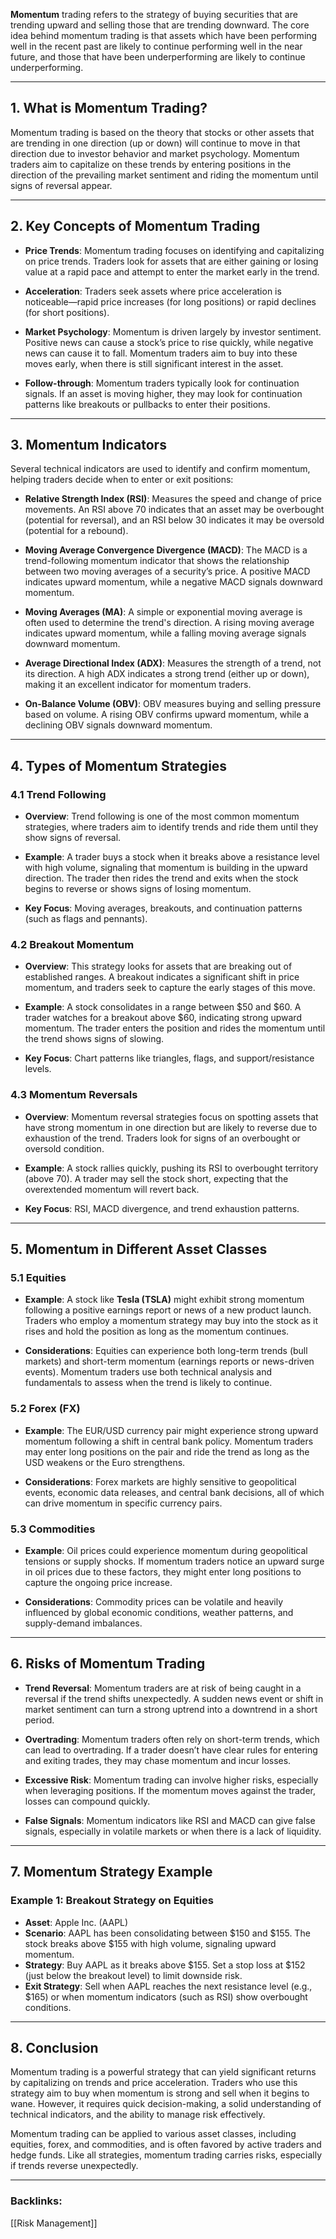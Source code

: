 **Momentum** trading refers to the strategy of buying securities that are trending upward and selling those that are trending downward. The core idea behind momentum trading is that assets which have been performing well in the recent past are likely to continue performing well in the near future, and those that have been underperforming are likely to continue underperforming.

---

## 1. **What is Momentum Trading?**

Momentum trading is based on the theory that stocks or other assets that are trending in one direction (up or down) will continue to move in that direction due to investor behavior and market psychology. Momentum traders aim to capitalize on these trends by entering positions in the direction of the prevailing market sentiment and riding the momentum until signs of reversal appear.

---

## 2. **Key Concepts of Momentum Trading**

- **Price Trends**: Momentum trading focuses on identifying and capitalizing on price trends. Traders look for assets that are either gaining or losing value at a rapid pace and attempt to enter the market early in the trend.
  
- **Acceleration**: Traders seek assets where price acceleration is noticeable—rapid price increases (for long positions) or rapid declines (for short positions).
  
- **Market Psychology**: Momentum is driven largely by investor sentiment. Positive news can cause a stock’s price to rise quickly, while negative news can cause it to fall. Momentum traders aim to buy into these moves early, when there is still significant interest in the asset.

- **Follow-through**: Momentum traders typically look for continuation signals. If an asset is moving higher, they may look for continuation patterns like breakouts or pullbacks to enter their positions.

---

## 3. **Momentum Indicators**

Several technical indicators are used to identify and confirm momentum, helping traders decide when to enter or exit positions:

- **Relative Strength Index (RSI)**: Measures the speed and change of price movements. An RSI above 70 indicates that an asset may be overbought (potential for reversal), and an RSI below 30 indicates it may be oversold (potential for a rebound).
  
- **Moving Average Convergence Divergence (MACD)**: The MACD is a trend-following momentum indicator that shows the relationship between two moving averages of a security’s price. A positive MACD indicates upward momentum, while a negative MACD signals downward momentum.
  
- **Moving Averages (MA)**: A simple or exponential moving average is often used to determine the trend's direction. A rising moving average indicates upward momentum, while a falling moving average signals downward momentum.
  
- **Average Directional Index (ADX)**: Measures the strength of a trend, not its direction. A high ADX indicates a strong trend (either up or down), making it an excellent indicator for momentum traders.

- **On-Balance Volume (OBV)**: OBV measures buying and selling pressure based on volume. A rising OBV confirms upward momentum, while a declining OBV signals downward momentum.

---

## 4. **Types of Momentum Strategies**

### 4.1 **Trend Following**

- **Overview**: Trend following is one of the most common momentum strategies, where traders aim to identify trends and ride them until they show signs of reversal.
  
- **Example**: A trader buys a stock when it breaks above a resistance level with high volume, signaling that momentum is building in the upward direction. The trader then rides the trend and exits when the stock begins to reverse or shows signs of losing momentum.
  
- **Key Focus**: Moving averages, breakouts, and continuation patterns (such as flags and pennants).

### 4.2 **Breakout Momentum**

- **Overview**: This strategy looks for assets that are breaking out of established ranges. A breakout indicates a significant shift in price momentum, and traders seek to capture the early stages of this move.
  
- **Example**: A stock consolidates in a range between $50 and $60. A trader watches for a breakout above $60, indicating strong upward momentum. The trader enters the position and rides the momentum until the trend shows signs of slowing.

- **Key Focus**: Chart patterns like triangles, flags, and support/resistance levels.

### 4.3 **Momentum Reversals**

- **Overview**: Momentum reversal strategies focus on spotting assets that have strong momentum in one direction but are likely to reverse due to exhaustion of the trend. Traders look for signs of an overbought or oversold condition.
  
- **Example**: A stock rallies quickly, pushing its RSI to overbought territory (above 70). A trader may sell the stock short, expecting that the overextended momentum will revert back.

- **Key Focus**: RSI, MACD divergence, and trend exhaustion patterns.

---

## 5. **Momentum in Different Asset Classes**

### 5.1 **Equities**

- **Example**: A stock like **Tesla (TSLA)** might exhibit strong momentum following a positive earnings report or news of a new product launch. Traders who employ a momentum strategy may buy into the stock as it rises and hold the position as long as the momentum continues.
  
- **Considerations**: Equities can experience both long-term trends (bull markets) and short-term momentum (earnings reports or news-driven events). Momentum traders use both technical analysis and fundamentals to assess when the trend is likely to continue.

### 5.2 **Forex (FX)**

- **Example**: The EUR/USD currency pair might experience strong upward momentum following a shift in central bank policy. Momentum traders may enter long positions on the pair and ride the trend as long as the USD weakens or the Euro strengthens.
  
- **Considerations**: Forex markets are highly sensitive to geopolitical events, economic data releases, and central bank decisions, all of which can drive momentum in specific currency pairs.

### 5.3 **Commodities**

- **Example**: Oil prices could experience momentum during geopolitical tensions or supply shocks. If momentum traders notice an upward surge in oil prices due to these factors, they might enter long positions to capture the ongoing price increase.

- **Considerations**: Commodity prices can be volatile and heavily influenced by global economic conditions, weather patterns, and supply-demand imbalances.

---

## 6. **Risks of Momentum Trading**

- **Trend Reversal**: Momentum traders are at risk of being caught in a reversal if the trend shifts unexpectedly. A sudden news event or shift in market sentiment can turn a strong uptrend into a downtrend in a short period.
  
- **Overtrading**: Momentum traders often rely on short-term trends, which can lead to overtrading. If a trader doesn’t have clear rules for entering and exiting trades, they may chase momentum and incur losses.
  
- **Excessive Risk**: Momentum trading can involve higher risks, especially when leveraging positions. If the momentum moves against the trader, losses can compound quickly.

- **False Signals**: Momentum indicators like RSI and MACD can give false signals, especially in volatile markets or when there is a lack of liquidity.

---

## 7. **Momentum Strategy Example**

### Example 1: **Breakout Strategy on Equities**

- **Asset**: Apple Inc. (AAPL)
- **Scenario**: AAPL has been consolidating between $150 and $155. The stock breaks above $155 with high volume, signaling upward momentum.
- **Strategy**: Buy AAPL as it breaks above $155. Set a stop loss at $152 (just below the breakout level) to limit downside risk.
- **Exit Strategy**: Sell when AAPL reaches the next resistance level (e.g., $165) or when momentum indicators (such as RSI) show overbought conditions.

---

## 8. **Conclusion**

Momentum trading is a powerful strategy that can yield significant returns by capitalizing on trends and price acceleration. Traders who use this strategy aim to buy when momentum is strong and sell when it begins to wane. However, it requires quick decision-making, a solid understanding of technical indicators, and the ability to manage risk effectively.

Momentum trading can be applied to various asset classes, including equities, forex, and commodities, and is often favored by active traders and hedge funds. Like all strategies, momentum trading carries risks, especially if trends reverse unexpectedly.

---

### Backlinks:
[[Risk Management]]